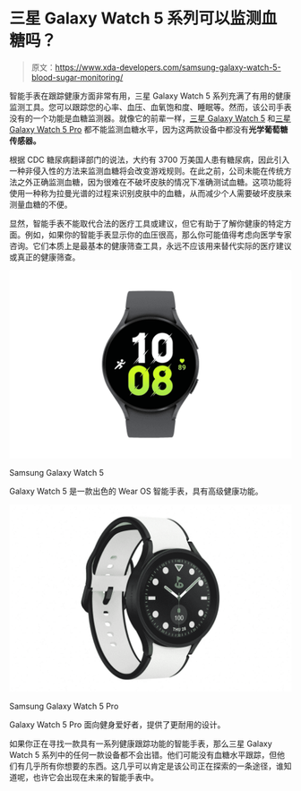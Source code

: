 # 三星 Galaxy Watch 5 系列可以监测血糖吗？

> 原文：<https://www.xda-developers.com/samsung-galaxy-watch-5-blood-sugar-monitoring/>

智能手表在跟踪健康方面非常有用，三星 Galaxy Watch 5 系列充满了有用的健康监测工具。您可以跟踪您的心率、血压、血氧饱和度、睡眠等。然而，该公司手表没有的一个功能是血糖监测器。就像它的前辈一样，[三星 Galaxy Watch 5](https://www.xda-developers.com/samsung-galaxy-watch-5-review/) 和[三星 Galaxy Watch 5 Pro](https://www.xda-developers.com/samsung-galaxy-watch-5-pro-launch/) 都不能监测血糖水平，因为这两款设备中都没有**光学葡萄糖传感器。**

根据 CDC 糖尿病翻译部门的说法，大约有 3700 万美国人患有糖尿病，因此引入一种非侵入性的方法来监测血糖将会改变游戏规则。在此之前，公司未能在传统方法之外正确监测血糖，因为很难在不破坏皮肤的情况下准确测试血糖。这项功能将使用一种称为拉曼光谱的过程来识别皮肤中的血糖，从而减少个人需要破坏皮肤来测量血糖的不便。

显然，智能手表不能取代合法的医疗工具或建议，但它有助于了解你健康的特定方面。例如，如果你的智能手表显示你的血压很高，那么你可能值得考虑向医学专家咨询。它们本质上是最基本的健康筛查工具，永远不应该用来替代实际的医疗建议或真正的健康筛查。

 <picture>![The Galaxy Watch 5 is a fantastic Wear OS smartwatch with advanced wellness features.](img/3f7cc905110a3f280fa9177eb4fc664d.png)</picture> 

Samsung Galaxy Watch 5

Galaxy Watch 5 是一款出色的 Wear OS 智能手表，具有高级健康功能。

 <picture>![The Galaxy Watch 5 Pro offers a large, vibrant display, at least three day battery life, and a premium design crafted out of sapphire crystal and titanium casing. ](img/e53c07903e8da1404a938b5bda5ae477.png)</picture> 

Samsung Galaxy Watch 5 Pro

Galaxy Watch 5 Pro 面向健身爱好者，提供了更耐用的设计。

如果你正在寻找一款具有一系列健康跟踪功能的智能手表，那么三星 Galaxy Watch 5 系列中的任何一款设备都不会出错。他们可能没有血糖水平跟踪，但他们有几乎所有你想要的东西。这几乎可以肯定是该公司正在探索的一条途径，谁知道呢，也许它会出现在未来的智能手表中。